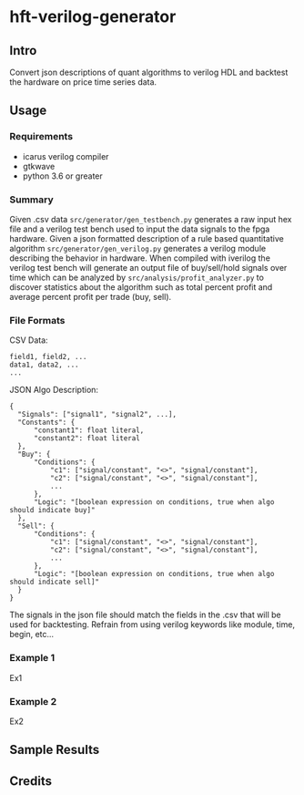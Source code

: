 # hft-verilog-generator
## Intro
Convert json descriptions of quant algorithms to verilog HDL and backtest the hardware on price time series data. 
## Usage
### Requirements 
- icarus verilog compiler
- gtkwave
- python 3.6 or greater <br>
### Summary
Given .csv data `src/generator/gen_testbench.py` generates a raw input hex file and a verilog test bench used to input the data signals to the fpga hardware. Given a json formatted description of a rule based quantitative algorithm `src/generator/gen_verilog.py` generates a verilog module describing the behavior in hardware. When compiled with iverilog the verilog test bench will generate an output file of buy/sell/hold signals over time which can be analyzed by `src/analysis/profit_analyzer.py` to discover statistics about the algorithm such as total percent profit and average percent profit per trade (buy, sell).
### File Formats
CSV Data: <br>
```
field1, field2, ...
data1, data2, ...
...
```
JSON Algo Description: <br>
```
{
  "Signals": ["signal1", "signal2", ...],
  "Constants": {
      "constant1": float literal,
      "constant2": float literal
  },
  "Buy": {
      "Conditions": {
          "c1": ["signal/constant", "<>", "signal/constant"],
          "c2": ["signal/constant", "<>", "signal/constant"],
          ...
      },
      "Logic": "[boolean expression on conditions, true when algo should indicate buy]"
  },
  "Sell": {
      "Conditions": {
          "c1": ["signal/constant", "<>", "signal/constant"],
          "c2": ["signal/constant", "<>", "signal/constant"],
          ...
      },
      "Logic": "[boolean expression on conditions, true when algo should indicate sell]"
  }
}
```
The signals in the json file should match the fields in the .csv that will be used for backtesting. Refrain from using verilog keywords like module, time, begin, etc...
### Example 1
Ex1
### Example 2
Ex2
## Sample Results
## Credits
